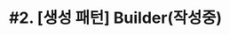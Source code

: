 ---
layout: single
title: "#2. [생성 패턴] Builder(작성중)"
categories: "pattern"
tag: ["디자인 패턴", "생성 패턴"]
author_profile: false
sidebar: 
    nav: "docs"
---